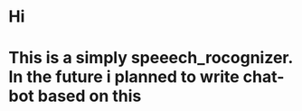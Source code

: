 # Hi
# This is a simply speeech_rocognizer. In the future i planned to write  chat-bot based on this
